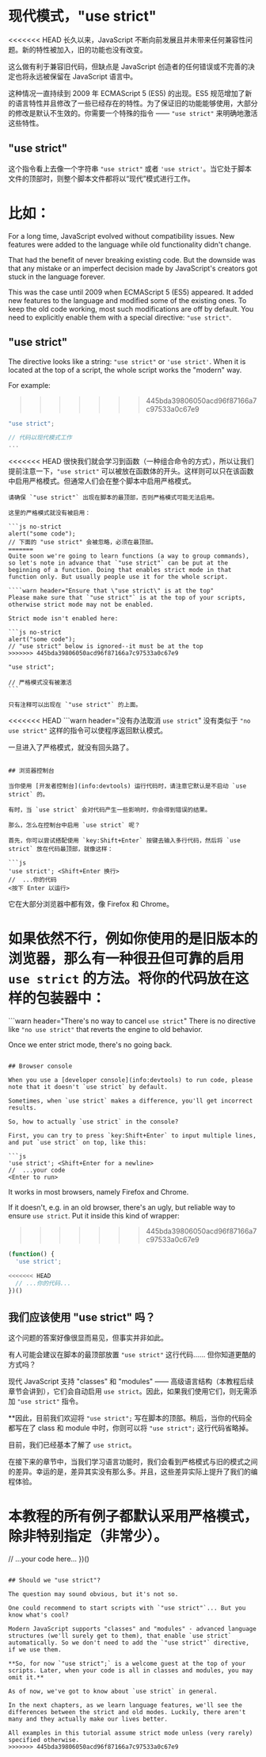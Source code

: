 # 现代模式，"use strict"

<<<<<<< HEAD
长久以来，JavaScript 不断向前发展且并未带来任何兼容性问题。新的特性被加入，旧的功能也没有改变。

这么做有利于兼容旧代码，但缺点是 JavaScript 创造者的任何错误或不完善的决定也将永远被保留在 JavaScript 语言中。

这种情况一直持续到 2009 年 ECMAScript 5 (ES5) 的出现。ES5 规范增加了新的语言特性并且修改了一些已经存在的特性。为了保证旧的功能能够使用，大部分的修改是默认不生效的。你需要一个特殊的指令 —— `"use strict"` 来明确地激活这些特性。

## "use strict"

这个指令看上去像一个字符串 `"use strict"` 或者 `'use strict'`。当它处于脚本文件的顶部时，则整个脚本文件都将以“现代”模式进行工作。

比如：
=======
For a long time, JavaScript evolved without compatibility issues. New features were added to the language while old functionality didn't change.

That had the benefit of never breaking existing code. But the downside was that any mistake or an imperfect decision made by JavaScript's creators got stuck in the language forever.

This was the case until 2009 when ECMAScript 5 (ES5) appeared. It added new features to the language and modified some of the existing ones. To keep the old code working, most such modifications are off by default. You need to explicitly enable them with a special directive: `"use strict"`.

## "use strict"

The directive looks like a string: `"use strict"` or `'use strict'`. When it is located at the top of a script, the whole script works the "modern" way.

For example:
>>>>>>> 445bda39806050acd96f87166a7c97533a0c67e9

```js
"use strict";

// 代码以现代模式工作
...
```

<<<<<<< HEAD
很快我们就会学习到函数（一种组合命令的方式），所以让我们提前注意一下，`"use strict"` 可以被放在函数体的开头。这样则可以只在该函数中启用严格模式。但通常人们会在整个脚本中启用严格模式。

````warn header="确保 \"use strict\" 出现在最顶部"
请确保 `"use strict"` 出现在脚本的最顶部，否则严格模式可能无法启用。

这里的严格模式就没有被启用：

```js no-strict
alert("some code");
// 下面的 "use strict" 会被忽略，必须在最顶部。
=======
Quite soon we're going to learn functions (a way to group commands), so let's note in advance that `"use strict"` can be put at the beginning of a function. Doing that enables strict mode in that function only. But usually people use it for the whole script.

````warn header="Ensure that \"use strict\" is at the top"
Please make sure that `"use strict"` is at the top of your scripts, otherwise strict mode may not be enabled.

Strict mode isn't enabled here:

```js no-strict
alert("some code");
// "use strict" below is ignored--it must be at the top
>>>>>>> 445bda39806050acd96f87166a7c97533a0c67e9

"use strict";

// 严格模式没有被激活
```

只有注释可以出现在 `"use strict"` 的上面。
````

<<<<<<< HEAD
```warn header="没有办法取消 `use strict`"
没有类似于 `"no use strict"` 这样的指令可以使程序返回默认模式。

一旦进入了严格模式，就没有回头路了。
```

## 浏览器控制台

当你使用 [开发者控制台](info:devtools) 运行代码时，请注意它默认是不启动 `use strict` 的。

有时，当 `use strict` 会对代码产生一些影响时，你会得到错误的结果。

那么，怎么在控制台中启用 `use strict` 呢？

首先，你可以尝试搭配使用 `key:Shift+Enter` 按键去输入多行代码，然后将 `use strict` 放在代码最顶部，就像这样：

```js
'use strict'; <Shift+Enter 换行>
//  ...你的代码
<按下 Enter 以运行>
```

它在大部分浏览器中都有效，像 Firefox 和 Chrome。

如果依然不行，例如你使用的是旧版本的浏览器，那么有一种很丑但可靠的启用 `use strict` 的方法。将你的代码放在这样的包装器中：
=======
```warn header="There's no way to cancel `use strict`"
There is no directive like `"no use strict"` that reverts the engine to old behavior.

Once we enter strict mode, there's no going back.
```

## Browser console

When you use a [developer console](info:devtools) to run code, please note that it doesn't `use strict` by default.

Sometimes, when `use strict` makes a difference, you'll get incorrect results.

So, how to actually `use strict` in the console?

First, you can try to press `key:Shift+Enter` to input multiple lines, and put `use strict` on top, like this:

```js
'use strict'; <Shift+Enter for a newline>
//  ...your code
<Enter to run>
```

It works in most browsers, namely Firefox and Chrome.

If it doesn't, e.g. in an old browser, there's an ugly, but reliable way to ensure `use strict`. Put it inside this kind of wrapper:
>>>>>>> 445bda39806050acd96f87166a7c97533a0c67e9

```js
(function() {
  'use strict';

<<<<<<< HEAD
  // ...你的代码...
})()
```

## 我们应该使用 "use strict" 吗？

这个问题的答案好像很显而易见，但事实并非如此。

有人可能会建议在脚本的最顶部放置 `"use strict"` 这行代码…… 但你知道更酷的方式吗？

现代 JavaScript 支持 "classes" 和 "modules" —— 高级语言结构（本教程后续章节会讲到），它们会自动启用 `use strict`。因此，如果我们使用它们，则无需添加 `"use strict"` 指令。

**因此，目前我们欢迎将 `"use strict";` 写在脚本的顶部。稍后，当你的代码全都写在了 class 和 module 中时，你则可以将 `"use strict";` 这行代码省略掉。

目前，我们已经基本了解了 `use strict`。

在接下来的章节中，当我们学习语言功能时，我们会看到严格模式与旧的模式之间的差异。幸运的是，差异其实没有那么多。并且，这些差异实际上提升了我们的编程体验。

本教程的所有例子都默认采用严格模式，除非特别指定（非常少）。
=======
  // ...your code here...
})()
```

## Should we "use strict"?

The question may sound obvious, but it's not so.

One could recommend to start scripts with `"use strict"`... But you know what's cool?

Modern JavaScript supports "classes" and "modules" - advanced language structures (we'll surely get to them), that enable `use strict` automatically. So we don't need to add the `"use strict"` directive, if we use them.

**So, for now `"use strict";` is a welcome guest at the top of your scripts. Later, when your code is all in classes and modules, you may omit it.**

As of now, we've got to know about `use strict` in general.

In the next chapters, as we learn language features, we'll see the differences between the strict and old modes. Luckily, there aren't many and they actually make our lives better.

All examples in this tutorial assume strict mode unless (very rarely) specified otherwise.
>>>>>>> 445bda39806050acd96f87166a7c97533a0c67e9
